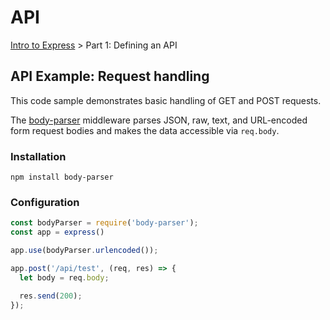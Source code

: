 # API
[Intro to Express](https://github.com/Cynicollision/express-demo) > Part 1: Defining an API

## API Example: Request handling
This code sample demonstrates basic handling of GET and POST requests.

The [body-parser](https://github.com/expressjs/body-parser) middleware parses JSON, raw, text, and URL-encoded form request bodies and makes the data accessible via `req.body`. 

### Installation
```
npm install body-parser
````

### Configuration
```javascript
const bodyParser = require('body-parser');
const app = express()

app.use(bodyParser.urlencoded());

app.post('/api/test', (req, res) => {
  let body = req.body;

  res.send(200);
});
```
